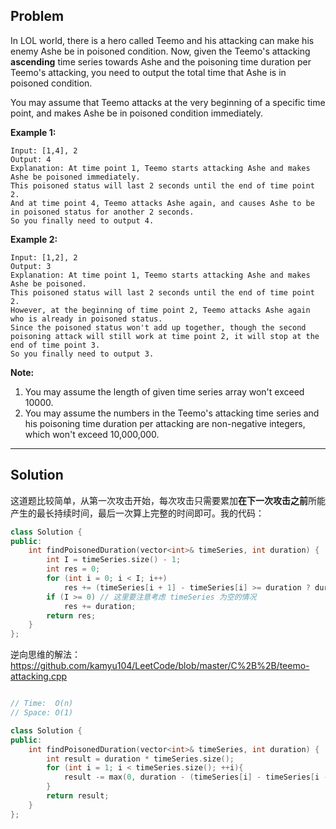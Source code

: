 
## Problem

In LOL world, there is a hero called Teemo and his attacking can make his enemy Ashe be in poisoned condition. Now, given the Teemo's attacking **ascending** time series towards Ashe and the poisoning time duration per Teemo's attacking, you need to output the total time that Ashe is in poisoned condition.

You may assume that Teemo attacks at the very beginning of a specific time point, and makes Ashe be in poisoned condition immediately.

**Example 1:**

```
Input: [1,4], 2
Output: 4
Explanation: At time point 1, Teemo starts attacking Ashe and makes Ashe be poisoned immediately. 
This poisoned status will last 2 seconds until the end of time point 2. 
And at time point 4, Teemo attacks Ashe again, and causes Ashe to be in poisoned status for another 2 seconds. 
So you finally need to output 4.
```

**Example 2:**

```
Input: [1,2], 2
Output: 3
Explanation: At time point 1, Teemo starts attacking Ashe and makes Ashe be poisoned. 
This poisoned status will last 2 seconds until the end of time point 2. 
However, at the beginning of time point 2, Teemo attacks Ashe again who is already in poisoned status. 
Since the poisoned status won't add up together, though the second poisoning attack will still work at time point 2, it will stop at the end of time point 3. 
So you finally need to output 3.
```

**Note:**

1. You may assume the length of given time series array won't exceed 10000.
2. You may assume the numbers in the Teemo's attacking time series and his poisoning time duration per attacking are non-negative integers, which won't exceed 10,000,000.



---

## Solution

这道题比较简单，从第一次攻击开始，每次攻击只需要累加**在下一次攻击之前**所能产生的最长持续时间，最后一次算上完整的时间即可。我的代码：

```c++
class Solution {
public:
    int findPoisonedDuration(vector<int>& timeSeries, int duration) {
        int I = timeSeries.size() - 1;
        int res = 0;
        for (int i = 0; i < I; i++) 
            res += (timeSeries[i + 1] - timeSeries[i] >= duration ? duration : timeSeries[i + 1] - timeSeries[i]);
        if (I >= 0) // 这里要注意考虑 timeSeries 为空的情况
            res += duration;
        return res;
    }
};
```

逆向思维的解法：https://github.com/kamyu104/LeetCode/blob/master/C%2B%2B/teemo-attacking.cpp

```c++

// Time:  O(n)
// Space: O(1)

class Solution {
public:
    int findPoisonedDuration(vector<int>& timeSeries, int duration) {
        int result = duration * timeSeries.size();
        for (int i = 1; i < timeSeries.size(); ++i){
            result -= max(0, duration - (timeSeries[i] - timeSeries[i - 1]));
        }
        return result;
    }
};
```


